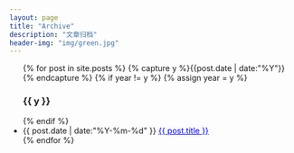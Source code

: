 ```yaml
---
layout: page
title: "Archive"
description: "文章归档"
header-img: "img/green.jpg"
---
```



<ul class="listing">
{% for post in site.posts %}
  {% capture y %}{{post.date | date:"%Y"}}{% endcapture %}
  {% if year != y %}
    {% assign year = y %}
    <h3 class="listing-seperator">{{ y }}</h3>
  {% endif %}
  <li class="listing-item">
    <time datetime="{{ post.date | date:"%Y-%m-%d" }}">{{ post.date | date:"%Y-%m-%d" }}</time>
    <a href="{{ post.url }}" title="{{ post.title }}"><u style="color:blue">{{ post.title }}</u></a>
  </li>
{% endfor %}
</ul>
